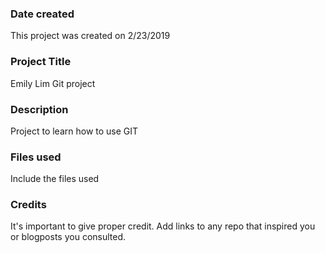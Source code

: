 ### Date created
This project was created on 2/23/2019

### Project Title
Emily Lim Git project

### Description
Project to learn how to use GIT

### Files used
Include the files used

### Credits
It's important to give proper credit. Add links to any repo that inspired you or blogposts you consulted.

